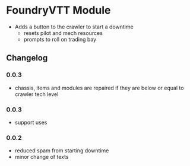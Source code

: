 
# FoundryVTT Module

- Adds a button to the crawler to start a downtime
  - resets pilot and mech resources
  - prompts to roll on trading bay

## Changelog

### 0.0.3
- chassis, items and modules are repaired if they are below or equal to crawler tech level

### 0.0.3
- support uses

### 0.0.2
  - reduced spam from starting downtime
  - minor change of texts